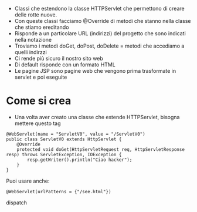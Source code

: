 - Classi che estendono la classe HTTPServlet che permettono di creare delle rotte nuove. 
- Con queste classi facciamo @Override di metodi che stanno nella classe che stiamo ereditando 
- Risponde a un particolare URL (indirizzi) del progetto che sono indicati nella notazione
- Troviamo i metodi doGet, doPost, doDelete = metodi che accediamo a quelli indirzzi
- Ci rende più sicuro il nostro sito web
- Di default risponde con un formato HTML
- Le pagine JSP sono pagine web che vengono prima trasformate in servlet e poi eseguite

# Come si crea
- Una volta aver creato una classe che estende HTTPServlet, bisogna mettere questo tag

```java:
@WebServlet(name = "ServletV0", value = "/ServletV0")  
public class ServletV0 extends HttpServlet {  
    @Override  
    protected void doGet(HttpServletRequest req, HttpServletResponse resp) throws ServletException, IOException {  
        resp.getWriter().println("Ciao hacker");  
    }  
}
```

Puoi usare anche:
```java:
@WebServlet(urlPatterns = {"/see.html"})
```
dispatch